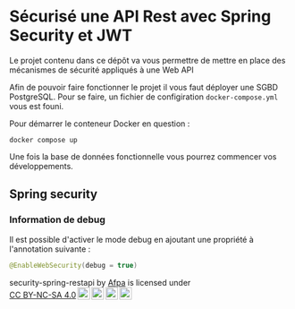 # Sécurisé une API Rest avec Spring Security et JWT

Le projet contenu dans ce dépôt va vous permettre de mettre en place des mécanismes de sécurité appliqués à une Web API

Afin de pouvoir faire fonctionner le projet il vous faut déployer une SGBD PostgreSQL.
Pour se faire, un fichier de configiration `docker-compose.yml` vous est founi.

Pour démarrer le conteneur Docker en question :
```
docker compose up
```

Une fois la base de données fonctionnelle vous pourrez commencer vos développements.

## Spring security

### Information de debug

Il est possible d'activer le mode debug en ajoutant une propriété à l'annotation suivante :
```java
@EnableWebSecurity(debug = true)
```

<p xmlns:cc="http://creativecommons.org/ns#" xmlns:dct="http://purl.org/dc/terms/"><span property="dct:title"> security-spring-restapi</span> by <a rel="cc:attributionURL dct:creator" property="cc:attributionName" href="https://github.com/afpa-learning">Afpa</a> is licensed under <a href="https://creativecommons.org/licenses/by-nc-sa/4.0/?ref=chooser-v1" target="_blank" rel="license noopener noreferrer" style="display:inline-block;">CC BY-NC-SA 4.0<img style="height:22px!important;margin-left:3px;vertical-align:text-bottom;" src="https://mirrors.creativecommons.org/presskit/icons/cc.svg?ref=chooser-v1" alt=""><img style="height:22px!important;margin-left:3px;vertical-align:text-bottom;" src="https://mirrors.creativecommons.org/presskit/icons/by.svg?ref=chooser-v1" alt=""><img style="height:22px!important;margin-left:3px;vertical-align:text-bottom;" src="https://mirrors.creativecommons.org/presskit/icons/nc.svg?ref=chooser-v1" alt=""><img style="height:22px!important;margin-left:3px;vertical-align:text-bottom;" src="https://mirrors.creativecommons.org/presskit/icons/sa.svg?ref=chooser-v1" alt=""></a></p> 